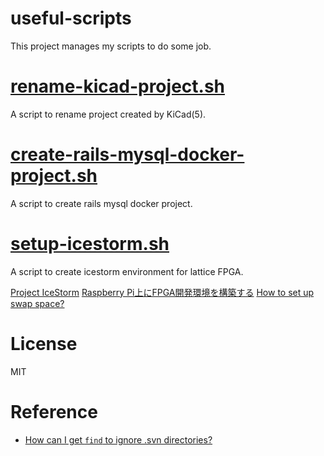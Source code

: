 # useful-scripts

This project manages my scripts to do some job.

# [rename-kicad-project.sh](./rename-kicad-project.sh)
A script to rename project created by KiCad(5).

# [create-rails-mysql-docker-project.sh](./create-rails-mysql-docker-project.sh)
A script to create rails mysql docker project.

# [setup-icestorm.sh](./setup-icestorm.sh)
A script to create icestorm environment for lattice FPGA.

[Project IceStorm](http://www.clifford.at/icestorm/)
[Raspberry Pi上にFPGA開発環境を構築する](http://cellspe.matrix.jp/zerofpga/sjr_ice.html)
[How to set up swap space?](https://raspberrypi.stackexchange.com/questions/70/how-to-set-up-swap-space)

# License
MIT

# Reference
- [How can I get `find` to ignore .svn directories?](https://stackoverflow.com/questions/2314643/how-can-i-get-find-to-ignore-svn-directories)
